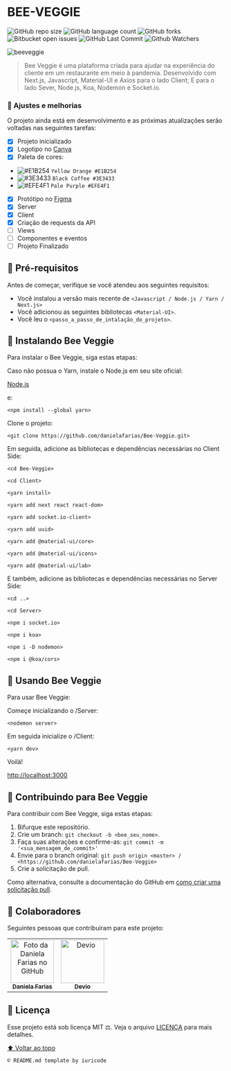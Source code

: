# BEE-VEGGIE

![GitHub repo size](https://img.shields.io/github/repo-size/danielafarias/Bee-Veggie?style=for-the-badge)
![GitHub language count](https://img.shields.io/github/languages/count/danielafarias/Bee-Veggie?style=for-the-badge)
![GitHub forks](https://img.shields.io/chocolatey/dt/Bee-Veggie?style=for-the-badge)
![Bitbucket open issues](https://img.shields.io/bitbucket/issues/danielafarias/Bee-Veggie?style=for-the-badge)
![GitHub Last Commit](https://img.shields.io/github/last-commit/danielafarias/Bee-Veggie?style=for-the-badge)
![Github Watchers](https://img.shields.io/github/watchers/danielafarias/Bee-Veggie?style=for-the-badge)

![beeveggie](https://user-images.githubusercontent.com/79869120/132793436-71cdbc41-77d9-47c4-81e9-ed8cf9eb3f46.png)




> Bee Veggie é uma plataforma criada para ajudar na experiência do cliente em um restaurante em meio à pandemia. Desenvolvido com Next.js, Javascript, Material-UI e Axios para o lado Client; E para o lado Sever, Node.js, Koa, Nodemon e Socket.io.

### 💛 Ajustes e melhorias

O projeto ainda está em desenvolvimento e as próximas atualizações serão voltadas nas seguintes tarefas:

- [x] Projeto inicializado
- [x] Logotipo no [Canva](https://www.canva.com/design/DAEphNAqvSM/C3agyJNW6p3BCgrB0pWw6w/view?utm_content=DAEphNAqvSM&utm_campaign=designshare&utm_medium=link&utm_source=sharebutton)
- [x] Paleta de cores:
- ![#E1B254](https://via.placeholder.com/15/E1B254/000000?text=+) `Yellow Orange #E1B254`
- ![#3E3433](https://via.placeholder.com/15/3E3433/000000?text=+) `Black Coffee #3E3433`
- ![#EFE4F1](https://via.placeholder.com/15/EFE4F1/000000?text=+) `Pale Purple #EFE4F1`
- [x] Protótipo no [Figma](https://www.figma.com/proto/SxQr92OcaFzEsOvwt5JGNN/Bee-Veggie?node-id=52%3A2&scaling=scale-down&page-id=0%3A1&starting-point-node-id=52%3A2&show-proto-sidebar=1)
- [x] Server
- [x] Client
- [x] Criação de requests da API
- [ ] Views
- [ ] Componentes e eventos
- [ ] Projeto Finalizado

## 🌻 Pré-requisitos

Antes de começar, verifique se você atendeu aos seguintes requisitos:

* Você instalou a versão mais recente de `<Javascript / Node.js / Yarn / Next.js>`
* Você adicionou as seguintes bibliotecas  `<Material-UI>`.
* Você leu o `<passo_a_passo_de_intalação_do_projeto>`.

## 🐝 Instalando Bee Veggie

Para instalar o Bee Veggie, siga estas etapas:

Caso não possua o Yarn, instale o Node.js em seu site oficial:

[Node.js](https://nodejs.org/en/download/)

e:

```
<npm install --global yarn>
```

Clone o projeto:
```
<git clone https://github.com/danielafarias/Bee-Veggie.git>
```

Em seguida, adicione as bibliotecas e dependências necessárias no Client Side:
```
<cd Bee-Veggie>
```
```
<cd Client>
```
```
<yarn install>
```
```
<yarn add next react react-dom>
```
```
<yarn add socket.io-client>
```
```
<yarn add uuid>
```
```
<yarn add @material-ui/core>
```
```
<yarn add @material-ui/icons>
```
```
<yarn add @material-ui/lab>
```

E também, adicione as bibliotecas e dependências necessárias no Server Side:
```
<cd ..>
```
```
<cd Server>
```
```
<npm i socket.io>
```
```
<npm i koa>
```
```
<npm i -D nodemon>
```
```
<npm i @koa/cors>
```

## 🍯 Usando Bee Veggie

Para usar Bee Veggie:

Começe inicializando o /Server:
```
<nodemon server>
```
Em seguida inicialize o /Client:
```
<yarn dev>
```


Voilà!

[http://localhost:3000](http://localhost:3000)


## 🌱 Contribuindo para Bee Veggie

Para contribuir com Bee Veggie, siga estas etapas:

1. Bifurque este repositório.
2. Crie um branch: `git checkout -b <bee_seu_nome>`.
3. Faça suas alterações e confirme-as: `git commit -m '<sua_mensagem_de_commit>'`
4. Envie para o branch original: `git push origin <master> / <https://github.com/danielafarias/Bee-Veggie>`
5. Crie a solicitação de pull.

Como alternativa, consulte a documentação do GitHub em [como criar uma solicitação pull](https://help.github.com/en/github/collaborating-with-issues-and-pull-requests/creating-a-pull-request).

## 🥬 Colaboradores

Seguintes pessoas que contribuíram para este projeto:

<table>
  <tr>
    <td align="center">
      <a href="#">
        <img src="https://avatars.githubusercontent.com/u/79869120?v=4" width="100px;" alt="Foto da Daniela Farias no GitHub"/><br>
        <sub>
          <b>Daniela Farias</b>
        </sub>
      </a>
    </td>
    <td align="center">
      <a href="#">
        <img src="https://media-exp1.licdn.com/dms/image/C4E0BAQE-JKfntycKyA/company-logo_200_200/0/1608055308498?e=2159024400&v=beta&t=Z4gSjD6xeeoLl9BAB3hK0O3nRG1XUoNelUiP1PF-ZDE" width="100px;" alt="Devio"/><br>
        <sub>
          <b>Devio</b>
        </sub>
      </a>
    </td>
  </tr>
</table>

## 📝 Licença

Esse projeto está sob licença MIT ⚖️. Veja o arquivo [LICENÇA](LICENSE.md) para mais detalhes.

[⬆ Voltar ao topo](#zombie-survival)<br>

```
© README.md template by iuricode
```
